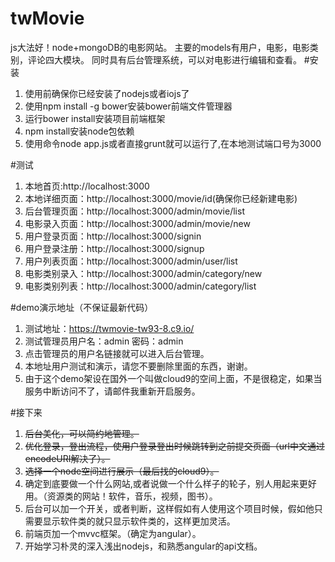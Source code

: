 # twMovie
js大法好！node+mongoDB的电影网站。
主要的models有用户，电影，电影类别，评论四大模块。
同时具有后台管理系统，可以对电影进行编辑和查看。
#安装
1. 使用前确保你已经安装了nodejs或者iojs了
2. 使用npm install -g bower安装bower前端文件管理器
3. 运行bower install安装项目前端框架
4. npm install安装node包依赖
5. 使用命令node app.js或者直接grunt就可以运行了,在本地测试端口号为3000


#测试
1. 本地首页:http://localhost:3000
2. 本地详细页面：http://localhost:3000/movie/id(确保你已经新建电影)
3. 后台管理页面：http://localhost:3000/admin/movie/list
4. 电影录入页面：http://localhost:3000/admin/movie/new
5. 用户登录页面：http://localhost:3000/signin
6. 用户登录注册：http://localhost:3000/signup
7. 用户列表页面：http://localhost:3000/admin/user/list
8. 电影类别录入：http://localhost:3000/admin/category/new
8. 电影类别列表：http://localhost:3000/admin/category/list

#demo演示地址（不保证最新代码）
1. 测试地址：https://twmovie-tw93-8.c9.io/
2. 测试管理员用户名：admin  密码：admin
3. 点击管理员的用户名链接就可以进入后台管理。
4. 本地址用户测试和演示，请您不要删除里面的东西，谢谢。
5. 由于这个demo架设在国外一个叫做cloud9的空间上面，不是很稳定，如果当服务中断访问不了，请邮件我重新开启服务。

#接下来
1. ~~后台美化，可以简约地管理。~~
2. ~~优化登录，登出流程，使用户登录登出时候跳转到之前提交页面（url中文通过encodeURI解决了）。~~
3. ~~选择一个node空间进行展示（最后找的cloud9）。~~
4. 确定到底要做一个什么网站,或者说做一个什么样子的轮子，别人用起来更好用。（资源类的网站！软件，音乐，视频，图书）。  
5. 后台可以加一个开关，或者判断，这样假如有人使用这个项目时候，假如他只需要显示软件类的就只显示软件类的，这样更加灵活。  
6. 前端页加一个mvvc框架。（确定为angular）。  
7. 开始学习朴灵的深入浅出nodejs，和熟悉angular的api文档。  
  
